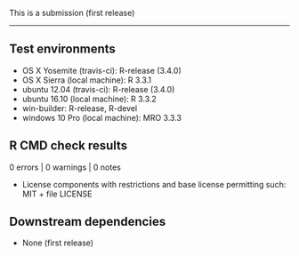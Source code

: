 This is a submission (first release)

---

## Test environments
* OS X Yosemite (travis-ci): R-release (3.4.0)
* OS X Sierra (local machine): R 3.3.1
* ubuntu 12.04 (travis-ci): R-release (3.4.0)
* ubuntu 16.10 (local machine): R 3.3.2 
* win-builder: R-release, R-devel
* windows 10 Pro (local machine): MRO 3.3.3

## R CMD check results

0 errors | 0 warnings | 0 notes

* License components with restrictions and base license permitting such:
  MIT + file LICENSE
  
## Downstream dependencies

* None (first release)
